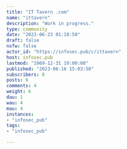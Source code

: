 ```yaml
---
title: "IT Tavern .com" 
name: "ittavern"
description: "Work in progress."
type: community
date: "2023-06-23 01:18:50"
draft: false
nsfw: false
actor_id: "https://infosec.pub/c/ittavern"
host: infosec.pub
lastmod: "1969-12-31 19:00:00"
published: "2023-06-16 15:03:50"
subscribers: 8
posts: 6
comments: 4
weight: 6
dau: 1
wau: 4
mau: 4
instances:
- "infosec_pub"
tags: 
- "infosec_pub"

---
```

